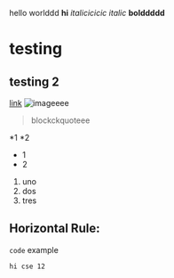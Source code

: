 hello worlddd
**hi**
*italicicicic*
_italic_
__bolddddd__
# testing 
## testing 2
[link](www.google.com)
![imageeee](https://www.google.com/url?sa=i&url=https%3A%2F%2Ftechbeacon.com%2Fapp-dev-testing%2Ftest-automation-tools-8-trends-techniques-watch&psig=AOvVaw26lXN382UXaVJ5Qjithni7&ust=1664248428670000&source=images&cd=vfe&ved=0CAwQjRxqFwoTCIispNW-sfoCFQAAAAAdAAAAABAD)
> blockckquoteee

*1
*2
- 1 
- 2
1. uno
2. dos
3. tres


Horizontal Rule: 
----

`code` example

```
hi cse 12
```
